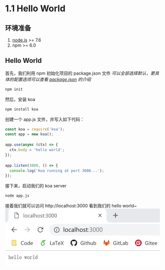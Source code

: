 # 1.1 Hello World

## 环境准备

1. [node.js](https://nodejs.org) >= 7.6
2. npm >= 6.0

## Hello World

首先，我们利用 npm 初始化项目的 package.json 文件
*可以全部选择默认，更具体的配置选项可以查看 [package.json](http://caibaojian.com/npm/files/package.json.html) 的介绍*
```bash
npm init
```

然后，安装 koa
```bash
npm install koa
```

创建一个 app.js 文件，并写入如下代码：
```javascript
const koa = require('koa');
const app = new koa();

app.use(async (ctx) => {
  ctx.body = 'hello world';
});

app.listen(3000, () => {
  console.log('Koa running at port 3000...');
});
```

接下来，启动我们的 koa server
```bash
node app.js
```

接着我们就可以访问 http://localhost:3000 看到我们的 hello world~
![hellowolrd](../../assets/image/helloworld.jpg)